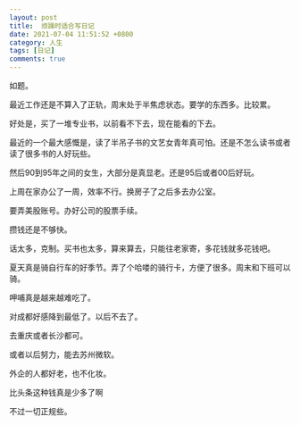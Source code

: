 ```yaml
---
layout: post
title:  烦躁时适合写日记
date: 2021-07-04 11:51:52 +0800
category: 人生
tags: [日记]
comments: true
---
```

如题。

最近工作还是不算入了正轨，周末处于半焦虑状态。要学的东西多。比较累。

好处是，买了一堆专业书，以前看不下去，现在能看的下去。

最近的一个最大感慨是，读了半吊子书的文艺女青年真可怕。还是不怎么读书或者读了很多书的人好玩些。

然后90到95年之间的女生，大部分是真显老。还是95后或者00后好玩。

上周在家办公了一周，效率不行。换房子了之后多去办公室。

要弄美股账号。办好公司的股票手续。

攒钱还是不够快。

话太多，克制。买书也太多，算来算去，只能往老家寄，多花钱就多花钱吧。

夏天真是骑自行车的好季节。弄了个哈喽的骑行卡，方便了很多。周末和下班可以骑。

呷哺真是越来越难吃了。

对成都好感降到最低了。以后不去了。

去重庆或者长沙都可。

或者以后努力，能去苏州微软。

外企的人都好老，也不化妆。

比头条这种钱真是少多了啊

不过一切正规些。
